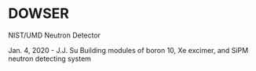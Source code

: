 # DOWSER
NIST/UMD Neutron Detector

Jan. 4, 2020 - J.J. Su
Building modules of boron 10, Xe excimer, and SiPM neutron detecting system

